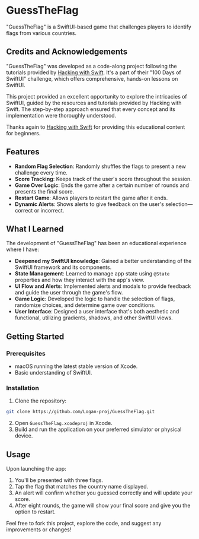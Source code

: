 # GuessTheFlag

"GuessTheFlag" is a SwiftUI-based game that challenges players to identify flags from various countries. 

## Credits and Acknowledgements

"GuessTheFlag" was developed as a code-along project following the tutorials provided by [Hacking with Swift](https://www.hackingwithswift.com/100/swiftui). It's a part of their "100 Days of SwiftUI" challenge, which offers comprehensive, hands-on lessons on SwiftUI.

This project provided an excellent opportunity to explore the intricacies of SwiftUI, guided by the resources and tutorials provided by Hacking with Swift. The step-by-step approach ensured that every concept and its implementation were thoroughly understood.

Thanks again to [Hacking with Swift](https://www.hackingwithswift.com) for providing this educational content for beginners.

## Features

- **Random Flag Selection**: Randomly shuffles the flags to present a new challenge every time.
- **Score Tracking**: Keeps track of the user's score throughout the session.
- **Game Over Logic**: Ends the game after a certain number of rounds and presents the final score.
- **Restart Game**: Allows players to restart the game after it ends.
- **Dynamic Alerts**: Shows alerts to give feedback on the user's selection—correct or incorrect.

## What I Learned

The development of "GuessTheFlag" has been an educational experience where I have:

- **Deepened my SwiftUI knowledge**: Gained a better understanding of the SwiftUI framework and its components.
- **State Management**: Learned to manage app state using `@State` properties and how they interact with the app's view.
- **UI Flow and Alerts**: Implemented alerts and modals to provide feedback and guide the user through the game's flow.
- **Game Logic**: Developed the logic to handle the selection of flags, randomize choices, and determine game over conditions.
- **User Interface**: Designed a user interface that's both aesthetic and functional, utilizing gradients, shadows, and other SwiftUI views.

## Getting Started

### Prerequisites

- macOS running the latest stable version of Xcode.
- Basic understanding of SwiftUI.

### Installation

1. Clone the repository:
```sh
git clone https://github.com/Logan-proj/GuessTheFlag.git
```
2. Open `GuessTheFlag.xcodeproj` in Xcode.
3. Build and run the application on your preferred simulator or physical device.

## Usage

Upon launching the app:

1. You'll be presented with three flags.
2. Tap the flag that matches the country name displayed.
3. An alert will confirm whether you guessed correctly and will update your score.
4. After eight rounds, the game will show your final score and give you the option to restart.

Feel free to fork this project, explore the code, and suggest any improvements or changes!
